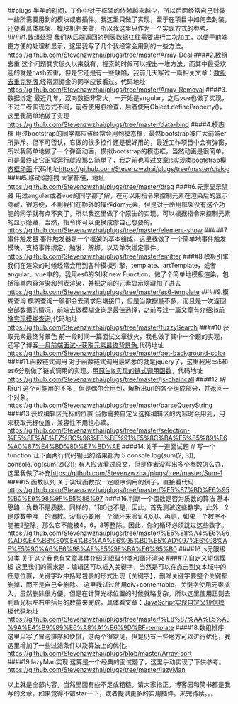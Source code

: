 ##plugs
半年的时间，工作中对于框架的依赖越来越少，所以后面经常自己封装一些所需要用到的模块或者插件。我这里只做了实现，至于在项目中如何去封装，还要看具体框架、模块机制来做，所以我这里只作为一个实现方式的参考。
####1.数组处理
我们从后端返回的列表数据往往需要进行二次加工，以便于前端更方便的处理和显示，这里我写了几个我经常会用到的一些方法。
<https://github.com/Stevenzwzhai/plugs/tree/master/Array-Deal>
####2.数组去重
这个问题其实很久以来就有，搜索的时候可以搜出一堆方法，而其中最受欢迎的就是hash去重，但是它还是有一些缺陷，我前几天写过一篇相关文章：[数组去重完整版](http://www.jianshu.com/p/e13be5d9b8f4),经常逛掘金的同学应该看过。代码地址<https://github.com/Stevenzwzhai/plugs/tree/master/Array-Removal>
####3.数据绑定
最近几年，双向数据非常火，一开始是angular，之后vue也做了实现，不过二者实现方式不同，前者使用脏检查，后者使用Object.defineProperty()，这里我简单地做了实现<https://github.com/Stevenzwzhai/plugs/tree/master/data-bind>
####4.模态框
用过bootstrap的同学都应该经常会用到模态框，最然bootstrap被广大前端er所排斥，但不可否认，它做的很多控件还是很好用的，最近工作项目中会有弹窗，所以我简单地做了一个弹窗动画，模拟bootstrap的模态框，当然动画是很简单，可是最终让它正常运行就没那么简单了，我之前也写过文章[js实现类bootstrap模态框动画](http://www.jianshu.com/p/e1f8af3f5316),代码地址<https://github.com/Stevenzwzhai/plugs/tree/master/dialog>
####5.移动端拖拽
大家都懂，地址<https://github.com/Stevenzwzhai/plugs/tree/master/drag>
####6.元素显示隐藏
用过angular或者vue的同学都了解，在可以用指令来控制元素在渲染后的显示隐藏，很方便，不用我们在额外的操作dom元素，但是对于所用框架没有这个功能的同学就有点不爽了，所以我这里做了个原生的实现，可以根据指令来控制元素的显示隐藏，当然，指令你可以更换成你自己想要的。<https://github.com/Stevenzwzhai/plugs/tree/master/element-show>
#####7.事件触发器
事件触发器是一个框架的基本组成，这里我做了一个简单地事件触发模块，支持事件绑定、触发、解绑，以及单次绑定事件。<https://github.com/Stevenzwzhai/plugs/tree/master/emitter>
####8.模板引擎
我们在渲染的时候经常会用到各种模板引擎，template、artTemplate，或者angular、vue中的，我用es6的$()和new Function，做了个简单地模板渲染，包括简单内容渲染和列表渲染，并把之前的元素显示隐藏加了进去<https://github.com/Stevenzwzhai/plugs/tree/master/es6-template>
####9.模糊查询
模糊查询一般都会去请求后端接口，但是当数据量不多，而且是一次返回全部数据的情况，前端去做模糊查询是最佳选择，之前写过一篇文章有介绍:[js前端实现模糊查询](http://www.cnblogs.com/Upton/p/5999179.html),代码地址<https://github.com/Stevenzwzhai/plugs/tree/master/fuzzySearch>
####10.获取元素最终背景色
前一段时间一篇面试文章很火，我也做了其中一个题的实现，还写了博客[一月前端面试--获取元素最终背景色](http://www.jianshu.com/p/e09c67c3bd98),代码地址<https://github.com/Stevenzwzhai/plugs/tree/master/get-background-color>
####11.函数链式调用
对于函数链式调用最熟悉的就是jquery了，这里我用es5和es6分别做了链式调用的实现。[用原生js实现的链式调用函数](http://www.cnblogs.com/Upton/p/5951739.html)，代码地址<https://github.com/Stevenzwzhai/plugs/tree/master/js-chaincall>
####12.解析url
这个可能用的不多，但是偶尔会用到，解析出url的各个组成部分，并返回一个对象。<https://github.com/Stevenzwzhai/plugs/tree/master/parseQueryString>
####13.获取编辑区光标的位置
当你需要自定义选择编辑区的内容时会用到，用来获取光标位置，兼容性不用担心滴。<https://github.com/Stevenzwzhai/plugs/tree/master/selection-%E5%8F%AF%E7%BC%96%E8%BE%91%E5%8C%BA%E5%85%89%E6%A0%87%E4%BD%8D%E7%BD%AE>
####14.关于一道面试题
       // 写一个 function 让下面两行代码输出的结果都为 5
      console.log(sum(2, 3));
      console.log(sum(2)(3));
有人应该看过原文，但是作者没写出多个参数怎么办，这里我做了补充<https://github.com/Stevenzwzhai/plugs/tree/master/Sum-1>
####15.函数队列
关于实现函数按一定顺序调用的例子，直接看代码<https://github.com/Stevenzwzhai/plugs/tree/master/%E5%87%BD%E6%95%B0%E9%98%9F%E5%88%97>
####16.判断一个函数是否为质数的算法
基本思路：负数不是质数。同样的，1和0也不是，因此，首先测试这些数字。此外，2是质数中唯一的偶数。没有必要用一个循环来验证4,6,8。再则，如果一个数字不能被2整除，那么它不能被4，6，8等整除。因此，你的循环必须跳过这些数字。
<https://github.com/Stevenzwzhai/plugs/tree/master/%E5%88%A4%E6%96%AD%E4%B8%80%E4%B8%AA%E6%95%B0%E5%AD%97%E6%98%AF%E5%90%A6%E6%98%AF%E5%9F%BA%E6%95%B0>
####16.js无限级分类
关于这个我也有文章具体介绍[无限级分类和循环渲染](http://www.cnblogs.com/Upton/p/6125059.html)
####17.自定义短信模板
这里我们的需求是：编辑区可以插入关键字，当然是可以在点击到文本域中的任意位置，关键字以中括号包裹的形式出现【关键字】，删除关键字要整个关键都删掉，而不是自己全删除。
这里我试过使用div+contentable，关键字使用元素插入，虽然删除很方便，但是在计算光标位置的时候就略复杂，所以这里使用正则去判断光标左右中括号的数量来完成，具体看文章：[JavaScript实现自定义短信模板](http://www.jianshu.com/p/dbc4ac17ba4c)代码地址<https://github.com/Stevenzwzhai/plugs/tree/master/%E8%87%AA%E5%AE%9A%E4%B9%89%E6%A8%A1%E6%9D%BF-template>
####18.数组排序
这里只写了冒泡排序和快排，这两个很常见，但是仍有一些地方可以进行优化，我这里增加了一些过滤条件以及算法上的优化。<https://github.com/Stevenzwzhai/plugs/blob/master/Array-sort>
####19.lazyMan实现
这算是一个经典的面试题了，这里手动实现了下供参考。<https://github.com/Stevenzwzhai/plugs/tree/master/lazyMan>

以上就是全部内容，当然里面有些不足或粗糙，请大家指正，博客园和简书都是我写的文章，如果觉得不错star一下，或者提供更多的实用插件。未完待续。。。

